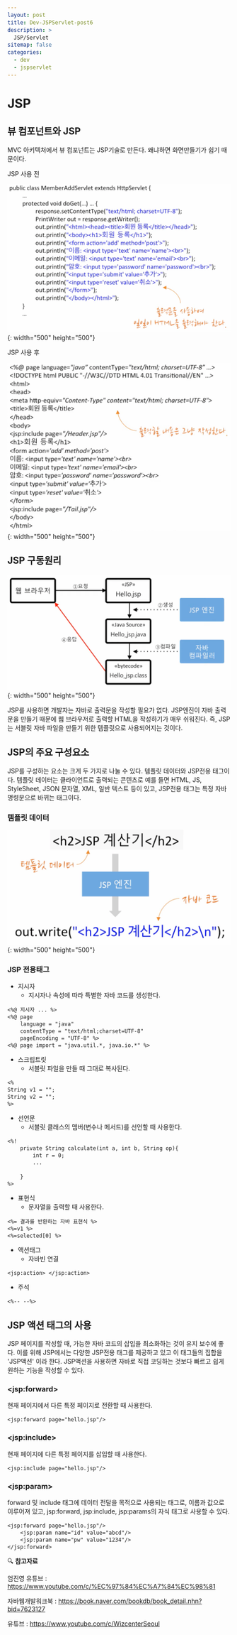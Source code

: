 ```yaml
---
layout: post
title: Dev-JSPServlet-post6
description: >
  JSP/Servlet
sitemap: false
categories:
  - dev
  - jspservlet
---
```


# JSP

## 뷰 컴포넌트와 JSP

MVC 아키텍처에서 뷰 컴포넌트는 JSP기술로 만든다. 왜냐하면 화면만들기가 쉽기 때문이다.

JSP 사용 전

![그림](/assets/img/jspservlet/0603/0603-6.png){: width="500" height="500"}

JSP 사용 후

![그림](/assets/img/jspservlet/0603/0603-7.png){: width="500" height="500"}

## JSP 구동원리

![그림](/assets/img/jspservlet/0603/0603-8.png){: width="500" height="500"}

JSP를 사용하면 개발자는 자바로 출력문을 작성할 필요가 없다. JSP엔진이 자바 출력문을 만들기 때문에 웹 브라우저로 출력할 HTML을 작성하기가 매우 쉬워진다. 즉, JSP는 서블릿 자바 파일을 만들기 위한 템플릿으로 사용되어지는 것이다.

## JSP의 주요 구성요소

JSP를 구성하는 요소는 크게 두 가지로 나눌 수 있다. 템플릿 데이터와 JSP전용 태그이다.
템플릿 데이터는 클라이언트로 출력되는 콘텐츠로 예를 들면 HTML, JS, StyleSheet, JSON 문자열, XML, 일반 텍스트 등이 있고, JSP전용 태그는 특정 자바 명령문으로 바뀌는 태그이다.

### 템플릿 데이터

![그림](/assets/img/jspservlet/0603/0603-9.png){: width="500" height="500"}

### JSP 전용태그

- 지시자
  - 지시자나 속성에 따라 특별한 자바 코드를 생성한다.
~~~
<%@ 지시자 ... %>
<%@ page
    language = "java"
    contentType = "text/html;charset=UTF-8"
    pageEncoding = "UTF-8" %>
<%@ page import = "java.util.*, java.io.*" %>
~~~

- 스크립트릿
  - 서블릿 파일을 만들 때 그대로 복사된다.
~~~
<%
String v1 = "";
String v2 = "";
%>
~~~

- 선언문
  - 서블릿 클래스의 멤버(변수나 메서드)를 선언할 때 사용한다.
~~~
<%! 
    private String calculate(int a, int b, String op){
        int r = 0;
        ...

    }
%>
~~~

- 표현식
  - 문자열을 출력할 때 사용한다.
~~~
<%= 결과를 반환하는 자바 표현식 %>
<%=v1 %>
<%=selected[0] %>
~~~

- 액션태그
  - 자바빈 연결

~~~
<jsp:action> </jsp:action>
~~~

- 주석

~~~
<%-- --%>
~~~

## JSP 액션 태그의 사용

JSP 페이지를 작성할 때, 가능한 자바 코드의 삽입을 최소화하는 것이 유지 보수에 좋다. 이를 위해 JSP에서는 다양한 JSP전용 태그를 제공하고 있고 이 태그들의 집합을 'JSP액션' 이라 한다.
JSP액션을 사용하면 자바로 직접 코딩하는 것보다 빠르고 쉽게 원하는 기능을 작성할 수 있다.

### \<jsp:forward>

현재 페이지에서 다른 특정 페이지로 전환할 때 사용한다.
~~~
<jsp:forward page="hello.jsp"/>
~~~

### \<jsp:include>

현재 페이지에 다른 특정 페이지를 삽입할 때 사용한다.
~~~
<jsp:include page="hello.jsp"/>
~~~

### \<jsp:param>

forward 및 include 태그에 데이터 전달을 목적으로 사용되는 태그로, 이름과 값으로 이루어져 있고, jsp:forward, jsp:include, jsp:params의 자식 태그로 사용할 수 있다.
~~~
<jsp:forward page="hello.jsp"/>
    <jsp:param name="id" value="abcd"/>
    <jsp:param name="pw" value="1234"/>
</jsp:forward>
~~~



🔍 **참고자료**

엄진영 유튜브 : <https://www.youtube.com/c/%EC%97%84%EC%A7%84%EC%98%81>

자바웹개발워크북 : <https://book.naver.com/bookdb/book_detail.nhn?bid=7623127>

유튜브 : <https://www.youtube.com/c/WizcenterSeoul>